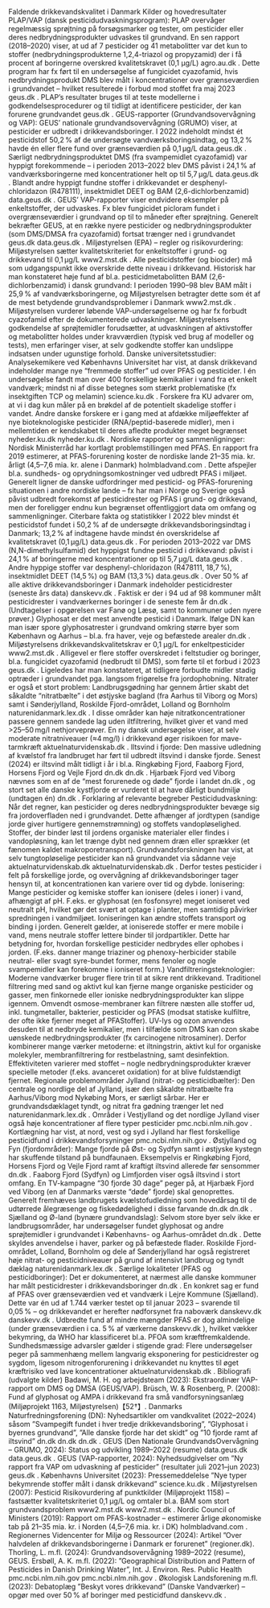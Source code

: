 Faldende drikkevandskvalitet i Danmark
Kilder og hovedresultater
PLAP/VAP (dansk pesticidudvaskningsprogram): PLAP overvåger regelmæssig sprøjtning på forsøgsmarker og tester, om pesticider eller deres nedbrydningsprodukter udvaskes til grundvand. En sen rapport (2018–2020) viser, at ud af 7 pesticider og 41 metabolitter var det kun to stoffer (nedbrydningsprodukterne 1,2,4-triazol og propyzamid) der i få procent af boringerne overskred kvalitetskravet (0,1 µg/L)
agro.au.dk
. Dette program har fx ført til en undersøgelse af fungicidet cyazofamid, hvis nedbrydningsprodukt DMS blev målt i koncentrationer over grænseværdien i grundvandet – hvilket resulterede i forbud mod stoffet fra maj 2023
geus.dk
. PLAP’s resultater bruges til at teste modellerne i godkendelsesprocedurer og til tidligt at identificere pesticider, der kan forurene grundvandet
geus.dk
.
GEUS-rapporter (Grundvandsovervågning og VAP): GEUS’ nationale grundvandsovervågning (GRUMO) viser, at pesticider er udbredt i drikkevandsboringer. I 2022 indeholdt mindst ét pesticidstof 50,2 % af de undersøgte vandværksboringsindtag, og 13,2 % havde én eller flere fund over grænseværdien på 0,1 µg/L
data.geus.dk
. Særligt nedbrydningsproduktet DMS (fra svampemidlet cyazofamid) var hyppigt forekommende – i perioden 2013–2022 blev DMS påvist i 24,1 % af vandværksboringerne med koncentrationer helt op til 5,7 µg/L
data.geus.dk
. Blandt andre hyppigt fundne stoffer i drikkevandet er desphenyl-chloridazon (R478111), insektmidlet DEET og BAM (2,6-dichlorbenzamid)
data.geus.dk
. GEUS’ VAP-rapporter viser endvidere eksempler på enkeltstoffer, der udvaskes. Fx blev fungicidet picloram fundet i overgrænseværdier i grundvand op til to måneder efter sprøjtning. Generelt bekræfter GEUS, at en række nyere pesticider og nedbrydningsprodukter (som DMS/DMSA fra cyazofamid) fortsat trænger ned i grundvandet
geus.dk
data.geus.dk
.
Miljøstyrelsen (EPA) – regler og risikovurdering: Miljøstyrelsen sætter kvalitetskriteriet for enkeltstoffer i grund- og drikkevand til 0,1 µg/L
www2.mst.dk
. Alle pesticidstoffer (og biocider) må som udgangspunkt ikke overskride dette niveau i drikkevand. Historisk har man konstateret høje fund af bl.a. pesticidmetabolitten BAM (2,6-dichlorbenzamid) i dansk grundvand: I perioden 1990–98 blev BAM målt i 25,9 % af vandværksboringerne, og Miljøstyrelsen betragter dette som ét af de mest betydende grundvandsproblemer i Danmark
www2.mst.dk
. Miljøstyrelsen vurderer løbende VAP-undersøgelserne og har fx forbudt cyazofamid efter de dokumenterede udvaskninger. Miljøstyrelsens godkendelse af sprøjtemidler forudsætter, at udvaskningen af aktivstoffer og metabolitter holdes under kravværdien (typisk ved brug af modeller og tests), men erfaringer viser, at selv godkendte stoffer kan undslippe indsatsen under ugunstige forhold.
Danske universitetsstudier: Analysekemikere ved Københavns Universitet har vist, at dansk drikkevand indeholder mange nye “fremmede stoffer” ud over PFAS og pesticider. I én undersøgelse fandt man over 400 forskellige kemikalier i vand fra et enkelt vandværk; mindst ni af disse betegnes som stærkt problematiske (fx insektgiften TCP og melamin)
science.ku.dk
. Forskere fra KU advarer om, at vi i dag kun måler på en brøkdel af de potentielt skadelige stoffer i vandet. Andre danske forskere er i gang med at afdække miljøeffekter af nye bioteknologiske pesticider (RNA/peptid-baserede midler), men i mellemtiden er kendskabet til deres afledte produkter meget begrænset
nyheder.ku.dk
nyheder.ku.dk
.
Nordiske rapporter og sammenligninger: Nordisk Ministerråd har kortlagt problemstillingen med PFAS. En rapport fra 2019 estimerer, at PFAS-forurening koster de nordiske lande 21–35 mia. kr. årligt (4,5–7,6 mia. kr. alene i Danmark)
holmbladvand.com
. Dette afspejler bl.a. sundheds- og oprydningsomkostninger ved udbredt PFAS i miljøet. Generelt ligner de danske udfordringer med pesticid- og PFAS-forurening situationen i andre nordiske lande – fx har man i Norge og Sverige også påvist udbredt forekomst af pesticidrester og PFAS i grund- og drikkevand, men der foreligger endnu kun begrænset offentliggjort data om omfang og sammenligninger.
Citerbare fakta og statistikker
I 2022 blev mindst ét pesticidstof fundet i 50,2 % af de undersøgte drikkevandsboringsindtag i Danmark; 13,2 % af indtagene havde mindst én overskridelse af kvalitetskravet (0,1 µg/L)
data.geus.dk
.
For perioden 2013–2022 var DMS (N,N-dimethylsulfamid) det hyppigst fundne pesticid i drikkevand: påvist i 24,1 % af boringerne med koncentrationer op til 5,7 µg/L
data.geus.dk
. Andre hyppige stoffer var desphenyl-chloridazon (R478111, 18,7 %), insektmidlet DEET (14,5 %) og BAM (13,3 %)
data.geus.dk
.
Over 50 % af alle aktive drikkevandsboringer i Danmark indeholder pesticidrester (seneste års data)
danskevv.dk
. Faktisk er der i 94 ud af 98 kommuner målt pesticidrester i vandværkernes boringer i de seneste fem år
dn.dk
. (Undtagelser i opgørelsen var Fanø og Læsø, samt to kommuner uden nyere prøver.)
Glyphosat er det mest anvendte pesticid i Danmark. Ifølge DN kan man især spore glyphosatrester i grundvand omkring større byer som København og Aarhus – bl.a. fra haver, veje og befæstede arealer
dn.dk
.
Miljøstyrelsens drikkevandskvalitetskrav er 0,1 µg/L for enkeltpesticider
www2.mst.dk
. Alligevel er flere stoffer overskredet i feltstudier og boringer, bl.a. fungicidet cyazofamid (nedbrudt til DMS), som førte til et forbud i 2023
geus.dk
. Ligeledes har man konstateret, at tidligere forbudte midler stadig optræder i grundvandet pga. langsom frigørelse fra jordophobning.
Nitrater er også et stort problem: Landbrugsgødning har gennem årtier skabt det såkaldte “nitratbælte” i det østjyske bagland (fra Aarhus til Viborg og Mors) samt i Sønderjylland, Roskilde Fjord-området, Lolland og Bornholm
naturenidanmark.lex.dk
. I disse områder kan høje nitratkoncentrationer passere gennem sandede lag uden iltfiltrering, hvilket giver et vand med >25–50 mg/l nethjorveprøver. En ny dansk undersøgelse viser, at selv moderate nitratniveauer (≈4 mg/l) i drikkevand øger risikoen for mave-tarmkræft
aktuelnaturvidenskab.dk
.
Iltsvind i fjorde: Den massive udledning af kvælstof fra landbruget har ført til udbredt iltsvind i danske fjorde. Senest (2024) er iltsvind målt tidligt i år i bl.a. Ringkøbing Fjord, Faaborg Fjord, Horsens Fjord og Vejle Fjord
dn.dk
dn.dk
. Hjarbæk Fjord ved Viborg nævnes som en af de “mest forurenede og døde” fjorde i landet
dn.dk
, og stort set alle danske kystfjorde er vurderet til at have dårligt bundmiljø (undtagen én)
dn.dk
.
Forklaring af relevante begreber
Pesticidudvaskning: Når det regner, kan pesticider og deres nedbrydningsprodukter bevæge sig fra jordoverfladen ned i grundvandet. Dette afhænger af jordtypen (sandige jorde giver hurtigere gennemstrømning) og stoffets vandopløselighed. Stoffer, der binder løst til jordens organiske materialer eller findes i vandopløsning, kan let trænge dybt ned gennem dræn eller sprækker (et fænomen kaldet makroporetransport). Grundvandsforskningen har vist, at selv tungtopløselige pesticider kan nå grundvandet via sådanne veje
aktuelnaturvidenskab.dk
aktuelnaturvidenskab.dk
. Derfor testes pesticider i felt på forskellige jorde, og overvågning af drikkevandsboringer tager hensyn til, at koncentrationen kan variere over tid og dybde.
Ionisering: Mange pesticider og kemiske stoffer kan ionisere (deles i ioner) i vand, afhængigt af pH. F.eks. er glyphosat (en fosfonsyre) meget ioniseret ved neutralt pH, hvilket gør det svært at optage i planter, men samtidig påvirker spredningen i vandmiljøet. Ioniseringen kan ændre stoffets transport og binding i jorden. Generelt gælder, at ioniserede stoffer er mere mobile i vand, mens neutrale stoffer lettere binder til jordpartikler. Dette har betydning for, hvordan forskellige pesticider nedbrydes eller ophobes i jorden. (F.eks. danner mange triaziner og phenoxy-herbicider stabile neutral- eller svagt syre-bundet former, mens fenoler og nogle svampemidler kan forekomme i ioniseret form.)
Vandfiltreringsteknologier: Moderne vandværker bruger flere trin til at sikre rent drikkevand. Traditionel filtrering med sand og aktivt kul kan fjerne mange organiske pesticider og gasser, men finkornede eller ioniske nedbrydningsprodukter kan slippe igennem. Omvendt osmose-membraner kan filtrere næsten alle stoffer ud, inkl. tungmetaller, bakterier, pesticider og PFAS (modsat statiske kulfiltre, der ofte ikke fjerner meget af PFAStoffer). UV-lys og ozon anvendes desuden til at nedbryde kemikalier, men i tilfælde som DMS kan ozon skabe uønskede nedbrydningsprodukter (fx carcinogene nitrosaminer). Derfor kombinerer mange værker metoderne: et iltningstrin, aktivt kul for organiske molekyler, membranfiltrering for restbelastning, samt desinfektion. Effektiviteten varierer med stoffet – nogle nedbrydningsprodukter kræver specielle metoder (f.eks. avanceret oxidation) for at blive fuldstændigt fjernet.
Regionale problemområder
Jylland (nitrat- og pesticidbælter): Den centrale og nordlige del af Jylland, især den såkaldte nitratbælte fra Aarhus/Viborg mod Nykøbing Mors, er særligt sårbar. Her er grundvandsdæklaget tyndt, og nitrat fra gødning trænger let ned
naturenidanmark.lex.dk
. Områder i Vestjylland og det nordlige Jylland viser også høje koncentrationer af flere typer pesticider
pmc.ncbi.nlm.nih.gov
. Kortlægning har vist, at nord, vest og syd i Jylland har flest forskellige pesticidfund i drikkevandsforsyninger
pmc.ncbi.nlm.nih.gov
.
Østjylland og Fyn (fjordområder): Mange fjorde på Øst- og Sydfyn samt i østjyske kystegn har skuffende tilstand på bundfaunaen. Eksempelvis er Ringkøbing Fjord, Horsens Fjord og Vejle Fjord ramt af kraftigt iltsvind allerede før sensommer
dn.dk
. Faaborg Fjord (Sydfyn) og Limfjorden viser også iltsvind i stort omfang. En TV-kampagne “30 fjorde 30 dage” peger på, at Hjarbæk Fjord ved Viborg (en af Danmarks værste “døde” fjorde) skal genoprettes. Generelt fremhæves landbrugets kvælstofudledning som hovedårsag til de udtørrede ålegræsenge og fiskedødelighed i disse farvande
dn.dk
dn.dk
.
Sjælland og Ø-land (bynære grundvandslag): Selvom store byer selv ikke er landbrugsområder, har undersøgelser fundet glyphosat og andre sprøjtemidler i grundvandet i Københavns- og Aarhus-området
dn.dk
. Dette skyldes anvendelse i haver, parker og på befæstede flader. Roskilde Fjord-området, Lolland, Bornholm og dele af Sønderjylland har også registreret høje nitrat- og pesticidniveauer på grund af intensivt landbrug og tyndt dæklag
naturenidanmark.lex.dk
.
Særlige lokaliteter (PFAS og pesticidboringer): Det er dokumenteret, at nærmest alle danske kommuner har målt pesticidrester i drikkevandsboringer
dn.dk
. En konkret sag er fund af PFAS over grænseværdien ved et vandværk i Lejre Kommune (Sjælland). Dette var én ud af 1.744 værker testet op til januar 2023 – svarende til 0,05 % – og drikkevandet er herefter nødforsynet fra naboværk
danskevv.dk
danskevv.dk
. Udbredte fund af mindre mængder PFAS er dog almindelige (under grænseværdien i ca. 5 % af værkerne
danskevv.dk
), hvilket vækker bekymring, da WHO har klassificeret bl.a. PFOA som kræftfremkaldende. Sundhedsmæssige advarsler gælder i stigende grad: Flere undersøgelser peger på sammenhæng mellem langvarig eksponering for pesticidrester og sygdom, ligesom nitrogenforurening i drikkevandet nu knyttes til øget kræftrisiko ved lave koncentrationer
aktuelnaturvidenskab.dk
.
Bibliografi (udvalgte kilder)
Badawi, M. H. og arbejdsteam (2023): Ekstraordinær VAP-rapport om DMS og DMSA (GEUS/VAP).
Brüsch, W. & Rosenberg, P. (2008): Fund af glyphosat og AMPA i drikkevand fra små vandforsyningsanlæg (Miljøprojekt 1163, Miljøstyrelsen)【52†】.
Danmarks Naturfredningsforening (DN): Nyhedsartikler om vandkvalitet (2022–2024) såsom ”Svampegift fundet i hver tredje drikkevandsboring”, ”Glyphosat i byernes grundvand”, ”Alle danske fjorde har det skidt” og ”10 fjorde ramt af iltsvind”
dn.dk
dn.dk
dn.dk
.
GEUS (Den Nationale GrundvandsOvervågning – GRUMO, 2024): Status og udvikling 1989–2022 (resume)
data.geus.dk
data.geus.dk
.
GEUS (VAP-rapporter, 2024): Nyhedsudgivelser om ”Ny rapport fra VAP om udvaskning af pesticider” (resultater juli 2021–jun 2023)
geus.dk
.
Københavns Universitet (2023): Pressemeddelelse ”Nye typer bekymrende stoffer målt i dansk drikkevand”
science.ku.dk
.
Miljøstyrelsen (2007): Pesticid Risikovurdering af punktkilder (Miljøprojekt 1158) – fastsætter kvalitetskriteriet 0,1 µg/L og omtaler bl.a. BAM som stort grundvandsproblem
www2.mst.dk
www2.mst.dk
.
Nordic Council of Ministers (2019): Rapport om PFAS-kostnader – estimerer årlige økonomiske tab på 21–35 mia. kr. i Norden (4,5–7,6 mia. kr. i DK)
holmbladvand.com
.
Regionernes Videncenter for Miljø og Ressourcer (2024): Artikel ”Over halvdelen af drikkevandsboringerne i Danmark er forurenet” (regioner.dk).
Thorling, L. m.fl. (2024): Grundvandsovervågning 1989–2022 (resume), GEUS.
Ersbøll, A. K. m.fl. (2022): ”Geographical Distribution and Pattern of Pesticides in Danish Drinking Water”, Int. J. Environ. Res. Public Health
pmc.ncbi.nlm.nih.gov
pmc.ncbi.nlm.nih.gov
.
Økologisk Landsforening m.fl. (2023): Debatoplæg ”Beskyt vores drikkevand” (Danske Vandværker) – opgør med over 50 % af boringer med pesticidfund
danskevv.dk
.